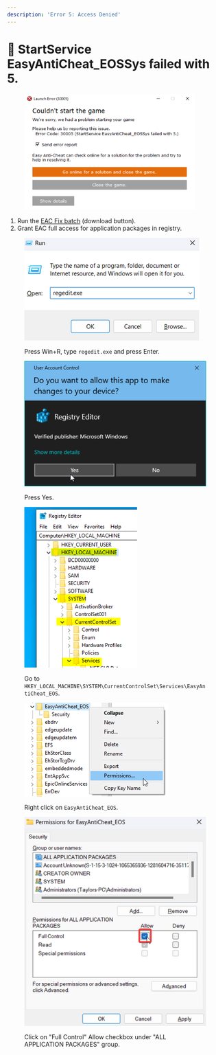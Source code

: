```yaml
---
description: 'Error 5: Access Denied'
---
```


# 🔘 StartService EasyAntiCheat\_EOSSys failed with 5.

<figure><img src="../.gitbook/assets/eossysfailedwith5.png" alt="" width="398"><figcaption></figcaption></figure>

1. Run the [EAC Fix batch](https://github.com/livingflore/BattleBitEACFix) (download button).
2. Grant EAC full access for application packages in registry.

<figure><img src="../.gitbook/assets/runregedit.png" alt=""><figcaption><p>Press Win+R, type <code>regedit.exe</code> and press Enter.</p></figcaption></figure>

<figure><img src="../.gitbook/assets/uacregistry.png" alt=""><figcaption><p>Press Yes.</p></figcaption></figure>

<figure><img src="../.gitbook/assets/registrypath.png" alt=""><figcaption><p>Go to <code>HKEY_LOCAL_MACHINE\SYSTEM\CurrentControlSet\Services\EasyAntiCheat_EOS</code>.</p></figcaption></figure>

<figure><img src="../.gitbook/assets/permissions.png" alt=""><figcaption><p>Right click on <code>EasyAntiCheat_EOS</code>.</p></figcaption></figure>

<figure><img src="../.gitbook/assets/grantallapp.png" alt=""><figcaption><p>Click on "Full Control" Allow checkbox under "ALL APPLICATION PACKAGES" group.</p></figcaption></figure>
